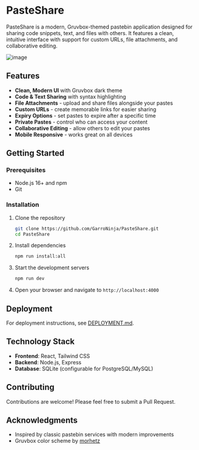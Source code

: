 # PasteShare

PasteShare is a modern, Gruvbox-themed pastebin application designed for sharing code snippets, text, and files with others. It features a clean, intuitive interface with support for custom URLs, file attachments, and collaborative editing.

![image](https://github.com/user-attachments/assets/38b6f65a-e58d-4b9e-b79d-a5c505cc6b0b)

## Features

- **Clean, Modern UI** with Gruvbox dark theme
- **Code & Text Sharing** with syntax highlighting
- **File Attachments** - upload and share files alongside your pastes
- **Custom URLs** - create memorable links for easier sharing
- **Expiry Options** - set pastes to expire after a specific time
- **Private Pastes** - control who can access your content
- **Collaborative Editing** - allow others to edit your pastes
- **Mobile Responsive** - works great on all devices

## Getting Started

### Prerequisites

- Node.js 16+ and npm
- Git

### Installation

1. Clone the repository
   ```bash
   git clone https://github.com/GarroNinja/PasteShare.git
   cd PasteShare
   ```

2. Install dependencies
   ```bash
   npm run install:all
   ```

3. Start the development servers
   ```bash
   npm run dev
   ```

4. Open your browser and navigate to `http://localhost:4000`

## Deployment

For deployment instructions, see [DEPLOYMENT.md](DEPLOYMENT.md).

## Technology Stack

- **Frontend**: React, Tailwind CSS
- **Backend**: Node.js, Express
- **Database**: SQLite (configurable for PostgreSQL/MySQL)

## Contributing

Contributions are welcome! Please feel free to submit a Pull Request.

## Acknowledgments

- Inspired by classic pastebin services with modern improvements
- Gruvbox color scheme by [morhetz](https://github.com/morhetz/gruvbox) 
